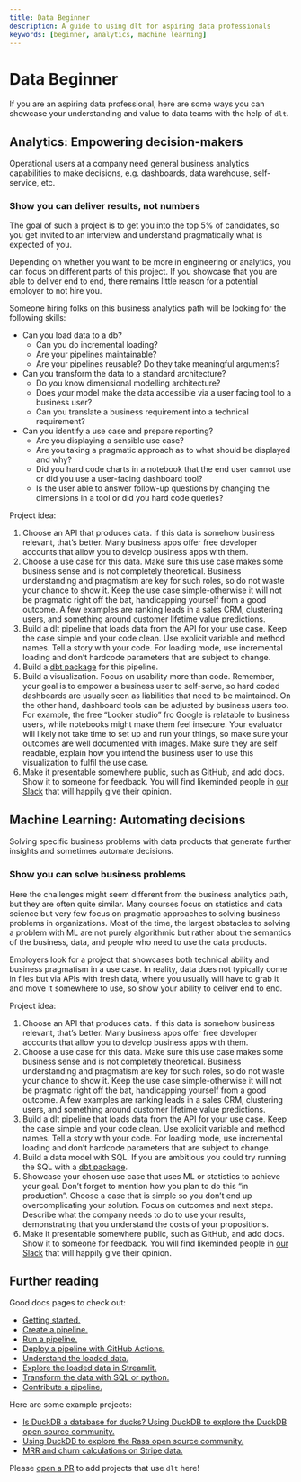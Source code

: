 ```yaml
---
title: Data Beginner
description: A guide to using dlt for aspiring data professionals
keywords: [beginner, analytics, machine learning]
---
```


# Data Beginner

If you are an aspiring data professional, here are some ways you can showcase your understanding and
value to data teams with the help of `dlt`.

## Analytics: Empowering decision-makers

Operational users at a company need general business analytics capabilities to make decisions, e.g.
dashboards, data warehouse, self-service, etc.

### Show you can deliver results, not numbers

The goal of such a project is to get you into the top 5% of candidates, so you get invited to an
interview and understand pragmatically what is expected of you.

Depending on whether you want to be more in engineering or analytics, you can focus on different
parts of this project. If you showcase that you are able to deliver end to end, there remains little
reason for a potential employer to not hire you.

Someone hiring folks on this business analytics path will be looking for the following skills:

- Can you load data to a db?
  - Can you do incremental loading?
  - Are your pipelines maintainable?
  - Are your pipelines reusable? Do they take meaningful arguments?
- Can you transform the data to a standard architecture?
  - Do you know dimensional modelling architecture?
  - Does your model make the data accessible via a user facing tool to a business user?
  - Can you translate a business requirement into a technical requirement?
- Can you identify a use case and prepare reporting?
  - Are you displaying a sensible use case?
  - Are you taking a pragmatic approach as to what should be displayed and why?
  - Did you hard code charts in a notebook that the end user cannot use or did you use a user-facing
    dashboard tool?
  - Is the user able to answer follow-up questions by changing the dimensions in a tool or did you
    hard code queries?

Project idea:

1. Choose an API that produces data. If this data is somehow business relevant, that’s better. Many
   business apps offer free developer accounts that allow you to develop business apps with them.
1. Choose a use case for this data. Make sure this use case makes some business sense and is not
   completely theoretical. Business understanding and pragmatism are key for such roles, so do not
   waste your chance to show it. Keep the use case simple-otherwise it will not be pragmatic right
   off the bat, handicapping yourself from a good outcome. A few examples are ranking leads in a
   sales CRM, clustering users, and something around customer lifetime value predictions.
1. Build a dlt pipeline that loads data from the API for your use case. Keep the case simple and
   your code clean. Use explicit variable and method names. Tell a story with your code. For loading
   mode, use incremental loading and don’t hardcode parameters that are subject to change.
1. Build a [dbt package](../dlt-ecosystem/transformations/dbt.md) for this pipeline.
1. Build a visualization. Focus on usability more than code. Remember, your goal is to empower a
   business user to self-serve, so hard coded dashboards are usually seen as liabilities that need
   to be maintained. On the other hand, dashboard tools can be adjusted by business users too. For
   example, the free “Looker studio” fro Google is relatable to business users, while notebooks
   might make them feel insecure. Your evaluator will likely not take time to set up and run your
   things, so make sure your outcomes are well documented with images. Make sure they are self
   readable, explain how you intend the business user to use this visualization to fulfil the use
   case.
1. Make it presentable somewhere public, such as GitHub, and add docs. Show it to someone for
   feedback. You will find likeminded people in
   [our Slack](https://join.slack.com/t/dlthub-community/shared_invite/zt-1slox199h-HAE7EQoXmstkP_bTqal65g)
   that will happily give their opinion.

## Machine Learning: Automating decisions

Solving specific business problems with data products that generate further insights and sometimes
automate decisions.

### Show you can solve business problems

Here the challenges might seem different from the business analytics path, but they are often quite
similar. Many courses focus on statistics and data science but very few focus on pragmatic
approaches to solving business problems in organizations. Most of the time, the largest obstacles to
solving a problem with ML are not purely algorithmic but rather about the semantics of the business,
data, and people who need to use the data products.

Employers look for a project that showcases both technical ability and business pragmatism in a use
case. In reality, data does not typically come in files but via APIs with fresh data, where you
usually will have to grab it and move it somewhere to use, so show your ability to deliver end to
end.

Project idea:

1. Choose an API that produces data. If this data is somehow business relevant, that’s better. Many
   business apps offer free developer accounts that allow you to develop business apps with them.
1. Choose a use case for this data. Make sure this use case makes some business sense and is not
   completely theoretical. Business understanding and pragmatism are key for such roles, so do not
   waste your chance to show it. Keep the use case simple-otherwise it will not be pragmatic right
   off the bat, handicapping yourself from a good outcome. A few examples are ranking leads in a
   sales CRM, clustering users, and something around customer lifetime value predictions.
1. Build a dlt pipeline that loads data from the API for your use case. Keep the case simple and
   your code clean. Use explicit variable and method names. Tell a story with your code. For loading
   mode, use incremental loading and don’t hardcode parameters that are subject to change.
1. Build a data model with SQL. If you are ambitious you could try running the SQL with a
   [dbt package](../dlt-ecosystem/transformations).
1. Showcase your chosen use case that uses ML or statistics to achieve your goal. Don’t forget to
   mention how you plan to do this “in production”. Choose a case that is simple so you don’t end up
   overcomplicating your solution. Focus on outcomes and next steps. Describe what the company needs
   to do to use your results, demonstrating that you understand the costs of your propositions.
1. Make it presentable somewhere public, such as GitHub, and add docs. Show it to someone for
   feedback. You will find likeminded people in
   [our Slack](https://join.slack.com/t/dlthub-community/shared_invite/zt-1slox199h-HAE7EQoXmstkP_bTqal65g)
   that will happily give their opinion.

## Further reading

Good docs pages to check out:

- [Getting started.](../getting-started)
- [Create a pipeline.](../walkthroughs/create-a-pipeline)
- [Run a pipeline.](../walkthroughs/run-a-pipeline)
- [Deploy a pipeline with GitHub Actions.](../walkthroughs/deploy-a-pipeline/deploy-with-github-actions)
- [Understand the loaded data.](../general-usage/destination-tables.md)
- [Explore the loaded data in Streamlit.](../dlt-ecosystem/visualizations/exploring-the-data.md)
- [Transform the data with SQL or python.](../dlt-ecosystem/transformations)
- [Contribute a pipeline.](https://github.com/dlt-hub/verified-sources/blob/master/CONTRIBUTING.md)

Here are some example projects:

- [Is DuckDB a database for ducks? Using DuckDB to explore the DuckDB open source community.](https://colab.research.google.com/drive/1NfSB1DpwbbHX9_t5vlalBTf13utwpMGx?usp=sharing)
- [Using DuckDB to explore the Rasa open source community.](https://colab.research.google.com/drive/1c9HrNwRi8H36ScSn47m3rDqwj5O0obMk?usp=sharing)
- [MRR and churn calculations on Stripe data.](../dlt-ecosystem/verified-sources/stripe.md)

Please [open a PR](https://github.com/dlt-hub/verified-sources) to add projects that use `dlt` here!
